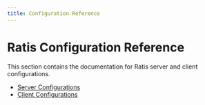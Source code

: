 ```yaml
---
title: Configuration Reference
---
```


# Ratis Configuration Reference

This section contains the documentation for Ratis server and client configurations.

- [Server Configurations](./configurations/server.md)
- [Client Configurations](./configurations/client.md)